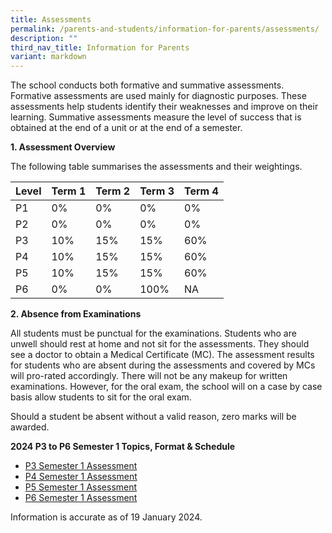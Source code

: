 ```yaml
---
title: Assessments
permalink: /parents-and-students/information-for-parents/assessments/
description: ""
third_nav_title: Information for Parents
variant: markdown
---
```

The school conducts both formative and summative assessments. Formative assessments are used mainly for diagnostic purposes. These assessments help students identify their weaknesses and improve on their learning. Summative assessments measure the level of success that is obtained at the end of a unit or at the end of a semester.


**1. Assessment Overview**

The following table summarises the assessments and their weightings.



| Level | Term 1 | Term 2 | Term 3 | Term 4  |
| -------- | -------- | -------- |-------- | -------- |
| P1     |  0%    | 0%     | 0%     | 0%     |
| P2     |  0%    | 0%     | 0%     | 0%     |
| P3     | 10%     | 15%     | 15%     | 60%     |
| P4     | 10%     | 15%     | 15%     | 60%     |
| P5     | 10%     | 15%     | 15%     | 60%     |
| P6     | 0%       | 0%      | 100%   | NA       |

**2. Absence from Examinations**

All students must be punctual for the examinations. Students who are unwell should rest at home and not sit for the assessments. They should see a doctor to obtain a Medical Certificate (MC). The assessment results for students who are absent during the assessments and covered by MCs will pro-rated accordingly. There will not be any makeup for written examinations. However, for the oral exam, the school will on a case by case basis allow students to sit for the oral exam.

Should a student be absent without a valid reason, zero marks will be awarded.

**2024 P3 to P6 Semester 1 Topics, Format & Schedule**

* [P3 Semester 1 Assessment](/files/Assessments/P3_Semester_1_Assessment.pdf)
* [P4 Semester 1 Assessment](/files/Assessments/P4_Semester_1_Assessment.pdf)
* [P5 Semester 1 Assessment](/files/Assessments/P5_Semester_1_Assessment.pdf)
* [P6 Semester 1 Assessment](/files/Assessments/P6_Semester_1_Assessment__1_.pdf)

Information is accurate as of 19 January 2024.